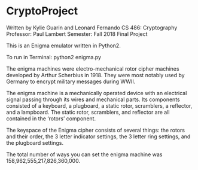 # CryptoProject
Written by Kylie Guarin and Leonard Fernando
CS 486: Cryptography
Professor: Paul Lambert
Semester: Fall 2018
Final Project

This is an Enigma emulator written in Python2.

To run in Terminal:
	python2 enigma.py 

The enigma machines were electro-mechanical rotor cipher machines developed by Arthur Scherbius in 1918. They were most notably used by Germany to encrypt military messages during WWII.

The enigma machine is a mechanically operated device with an electrical signal passing through its wires and mechanical parts. Its components consisted of a keyboard, a plugboard, a static rotor, scramblers, a reflector, and a lampboard. The static rotor, scramblers, and reflector are all contained in the ‘rotors’ component.

The keyspace of the Enigma cipher consists of several things: the rotors and their order, the 3 letter indicator settings, the 3 letter ring settings, and the plugboard settings.

The total number of ways you can set the enigma machine was 158,962,555,217,826,360,000.
